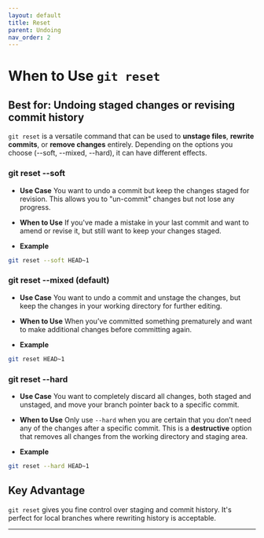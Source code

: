 ```yaml
---
layout: default
title: Reset
parent: Undoing
nav_order: 2
---
```

# When to Use `git reset`

## Best for: Undoing staged changes or revising commit history

`git reset` is a versatile command that can be used to **unstage files**, **rewrite commits**, or **remove changes** entirely. Depending on the options you choose (--soft, --mixed, --hard), it can have different effects.

### **git reset --soft**

- **Use Case**
  You want to undo a commit but keep the changes staged for revision. This allows you to "un-commit" changes but not lose any progress.

-  **When to Use**
If you've made a mistake in your last commit and want to amend or revise it, but still want to keep your changes staged.

-  **Example**
```bash
git reset --soft HEAD~1
```

### **git reset --mixed (default)**
- **Use Case**
  You want to undo a commit and unstage the changes, but keep the changes in your working directory for further editing.

- **When to Use**
  When you’ve committed something prematurely and want to make additional changes before committing again.

- **Example**
```bash
git reset HEAD~1
```
### **git reset --hard**
- **Use Case**
  You want to completely discard all changes, both staged and unstaged, and move your branch pointer back to a specific commit.

- **When to Use**
  Only use `--hard` when you are certain that you don’t need any of the changes after a specific commit. This is a **destructive** option that removes all changes from the working directory and staging area.

- **Example**
```bash
git reset --hard HEAD~1
```

## Key Advantage

`git reset` gives you fine control over staging and commit history. It's perfect for local branches where rewriting history is acceptable.

---